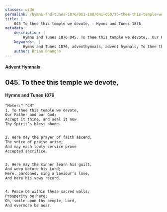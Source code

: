 ```yaml
---
classes: wide
permalink: /hymns-and-tunes-1876/001-100/041-050/To-thee-this-temple-we-devote,/
title: |
    045 To thee this temple we devote, - Hymns and Tunes 1876
metadata:
    description: |
        Hymns and Tunes 1876 045. To thee this temple we devote,. Our Father and our God; Accept it thine, and seal it now Thy Spirit’s blest abode. 
    keywords:  |
        Hymns and Tunes 1876, adventhymnals, advent hymnals, To thee this temple we devote,, Our Father and our God;, 
    author: Brian Onang'o
---
```


#### Advent Hymnals
## 045. To thee this temple we devote,
####  Hymns and Tunes 1876

```txt
^Meter:^ ^CM^
1. To thee this temple we devote,
Our Father and our God;
Accept it thine, and seal it now
Thy Spirit’s blest abode.


2. Here may the prayer of faith ascend,
The voice of praise arise;
And may each lowly service prove
Accepted sacrifice.


3. Here may the sinner learn his guilt,
And weep before his Lord;
Here, pardoned, sing a Saviour’s love,
And here his vows record.


4. Peace be within these sacred walls;
Prosperity be here;
Oh, smile upon thy people, Lord,
And evermore be near.
```